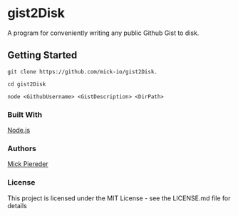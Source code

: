# gist2Disk

A program for conveniently writing any public Github Gist to disk.

## Getting Started

``` shell
git clone https://github.com/mick-io/gist2Disk.

cd gist2Disk

node <GithubUsername> <GistDescription> <DirPath>
```

### Built With

[Node.js](https://nodejs.org)

### Authors

[Mick Piereder](https://github.com/mick.io)

### License

This project is licensed under the MIT License - see the LICENSE.md file for details